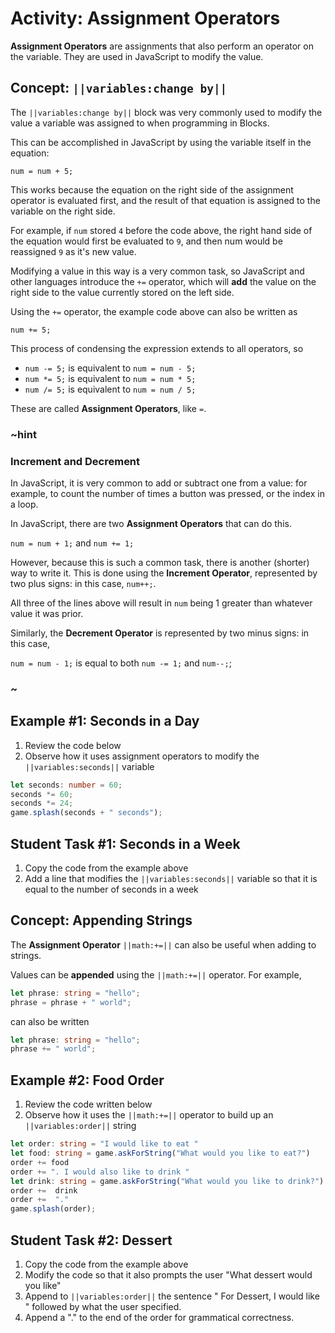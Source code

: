 # Activity: Assignment Operators

**Assignment Operators** are assignments that also perform an operator on the variable. They are used in JavaScript to modify the value.

## Concept: ``||variables:change by||``

The ``||variables:change by||`` block was very commonly used to modify the value a variable was assigned to when programming in Blocks.

This can be accomplished in JavaScript by using the variable itself in the equation:

```typescript-ignore
num = num + 5;
```

This works because the equation on the right side of the assignment operator is evaluated first, and the result of that equation is assigned to the variable on the right side.

For example, if ``num`` stored ``4`` before the code above, the right hand side of the equation would first be evaluated to ``9``, and then num would be reassigned ``9`` as it's new value.

Modifying a value in this way is a very common task, so JavaScript and other languages introduce the ``+=`` operator, which will **add** the value on the right side to the value currently stored on the left side.

Using the ``+=`` operator, the example code above can also be written as

```typescript-ignore
num += 5;
```

This process of condensing the expression extends to all operators, so

* ``num -= 5;`` is equivalent to ``num = num - 5;``
* ``num *= 5;`` is equivalent to ``num = num * 5;``
* ``num /= 5;`` is equivalent to ``num = num / 5;``

These are called **Assignment Operators**, like ``=``.

### ~hint

### Increment and Decrement

In JavaScript, it is very common to add or subtract one from a value: for example, to count the number of times a button was pressed, or the index in a loop.

In JavaScript, there are two **Assignment Operators** that can do this.

``num = num + 1;`` and ``num += 1;``

However, because this is such a common task, there is another (shorter) way to write it. This is done using the **Increment Operator**, represented by two plus signs: in this case, ``num++;``.

All three of the lines above will result in ``num`` being 1 greater than whatever value it was prior.

Similarly, the **Decrement Operator** is represented by two minus signs: in this case,

``num = num - 1;`` is equal to both ``num -= 1;`` and ``num--;``;

### ~

## Example #1: Seconds in a Day

1. Review the code below
2. Observe how it uses assignment operators to modify the ``||variables:seconds||`` variable

```typescript
let seconds: number = 60; 
seconds *= 60; 
seconds *= 24; 
game.splash(seconds + " seconds"); 
```

## Student Task #1: Seconds in a Week

1. Copy the code from the example above
2. Add a line that modifies the ``||variables:seconds||`` variable so that it is equal to the number of seconds in a week

## Concept: Appending Strings

The **Assignment Operator** ``||math:+=||`` can also be useful when adding to strings.

Values can be **appended** using the ``||math:+=||`` operator. For example, 

```typescript
let phrase: string = "hello";
phrase = phrase + " world";
```

can also be written

```typescript
let phrase: string = "hello";
phrase += " world";
```

## Example #2: Food Order

1. Review the code written below
2. Observe how it uses the ``||math:+=||`` operator to build up an ``||variables:order||`` string

```typescript
let order: string = "I would like to eat "
let food: string = game.askForString("What would you like to eat?")
order += food
order += ". I would also like to drink "
let drink: string = game.askForString("What would you like to drink?")
order +=  drink
order +=  "."
game.splash(order);
```

## Student Task #2: Dessert

1. Copy the code from the example above
2. Modify the code so that it also prompts the user "What dessert would you like"
3. Append to ``||variables:order||`` the sentence " For Dessert, I would like " followed by what the user specified.
4. Append a "." to the end of the order for grammatical correctness.